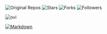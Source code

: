 

![Original Repos](https://img.shields.io/badge/Repos-36-blue?logo=github)
![Stars](https://img.shields.io/badge/Stars-11492-blue?logo=github)
![Forks](https://img.shields.io/badge/Forks-3153-blue?logo=github)
![Followers](https://img.shields.io/badge/Followers-1813-blue?logo=github)



<img src="https://github-readme-stats.vercel.app/api/top-langs?username=curtisdingdong&show_icons=true&locale=en&layout=compact&theme=chartreuse-dark" alt="ovi" />

[![Markdown](https://github.com/HariSekhon/HariSekhon/actions/workflows/markdown.yaml/badge.svg)](https://github.com/HariSekhon/HariSekhon/actions/workflows/markdown.yaml)